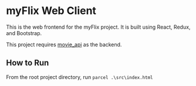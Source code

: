 # myFlix Web Client
This is the web frontend for the myFlix project.  It is built using React, Redux, and Bootstrap.

This project requires [movie_api](https://github.com/carmelitatalty/movie_api) as the backend.

## How to Run
From the root project directory, run `parcel .\src\index.html`